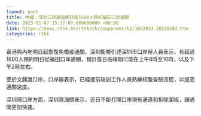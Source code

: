 ```yaml
---
layout: post
title: 內媒：深圳口岸辦指明日逾1600人預約福田口岸通關
date: 2023-01-07 15:37:07.000000000 +08:00
link: https://news.rthk.hk/rthk/ch/component/k2/1682933-20230107.htm
categories: rthk
---
```


香港與內地明日起恢復免檢疫通關，深圳衛視引述深圳市口岸辦人員表示，有超過1600人預約明日從福田口岸通關，預計首日高峰期可能在上午8時至10時，以及下午2時左右。

至於文錦渡口岸，口岸辦表示，已經提前培訓工作人員熟練核酸查驗流程，以提高通關速度。

深圳灣口岸方面，深圳灣海關表示，近日不斷打開口岸現有通道和拆除圍板，讓通關更加快速。

